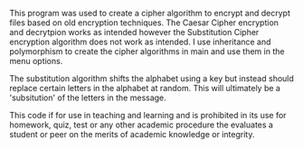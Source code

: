 This program was used to create a cipher algorithm to encrypt and decrypt files based on old encryption techniques. The Caesar
Cipher encryption and decrytpion works as intended however the Substitution Cipher encryption algorithm does not work as intended.
I use inheritance and polymorphism to create the cipher algorithms in main and use them in the menu options.

The substitution algorithm shifts the alphabet using a key but instead should replace certain letters in the alphabet at random.
This will ultimately be a 'subsitution' of the letters in the message.

This code if for use in teaching and learning and is prohibited in its use for homework, quiz, test or any other academic procedure
the evaluates a student or peer on the merits of academic knowledge or integrity.

